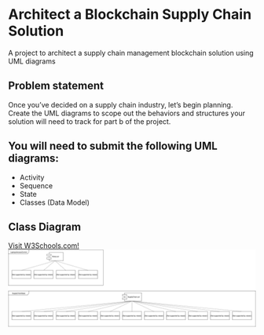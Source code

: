 # Architect a Blockchain Supply Chain Solution
A project to architect a supply chain management blockchain solution using UML diagrams

## Problem statement
Once you’ve decided on a supply chain industry, let’s begin planning. Create the UML diagrams to scope out the behaviors and structures your solution will need to track for part b of the project.

## You will need to submit the following UML diagrams:
- Activity
- Sequence
- State
- Classes (Data Model)

## Class Diagram
<a href="https://www.w3schools.com">Visit W3Schools.com!</a>
<img src="./images/class-diag.svg"
     alt="Main source tree" />

